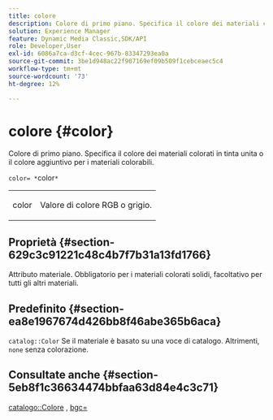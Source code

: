 ```yaml
---
title: colore
description: Colore di primo piano. Specifica il colore dei materiali colorati in tinta unita o il colore aggiuntivo per i materiali colorabili.
solution: Experience Manager
feature: Dynamic Media Classic,SDK/API
role: Developer,User
exl-id: 6086a7ca-d3cf-4cec-967b-83347293ea0a
source-git-commit: 3be1d948ac22f907169ef09b509f1cebceaec5c4
workflow-type: tm+mt
source-wordcount: '73'
ht-degree: 12%

---
```


# colore {#color}

Colore di primo piano. Specifica il colore dei materiali colorati in tinta unita o il colore aggiuntivo per i materiali colorabili.

`color= *`color`*`

<table id="simpletable_C5AF9074CCA64EA5921772DF3F7E0F55"> 
 <tr class="strow"> 
  <td class="stentry"> <p><span class="varname"> color</span> </p> </td> 
  <td class="stentry"> <p>Valore di colore RGB o grigio. </p></td> 
 </tr> 
</table>

## Proprietà {#section-629c3c91221c48c4b7f7b31a13fd1766}

Attributo materiale. Obbligatorio per i materiali colorati solidi, facoltativo per tutti gli altri materiali.

## Predefinito {#section-ea8e1967674d426bb8f46abe365b6aca}

`catalog::Color` Se il materiale è basato su una voce di catalogo. Altrimenti, `none` senza colorazione.

## Consultate anche {#section-5eb8f1c36634474bbfaa63d84e4c3c71}

[catalogo::Colore](../../../../../ir-api/material-cat/image-rendering-api-ref/c-ir-material-catalog/c-ir-material-data-reference/r-ir-cat-color.md#reference-7639487fe0ac48beb9e8afa4dc845552) , [bgc=](../../../../../ir-api/http-protocol/image-rendering-api-ref/c-ir-http-protocol-ref/c-ir-http-protocol-command-reference/r-ir-bgc.md#reference-3f5c78cea01c4a85aa582076d23aebb0)
